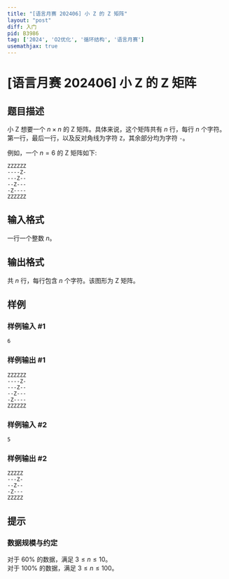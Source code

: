 ```yaml
---
title: "[语言月赛 202406] 小 Z 的 Z 矩阵"
layout: "post"
diff: 入门
pid: B3986
tag: ['2024', 'O2优化', '循环结构', '语言月赛']
usemathjax: true
---
```


# [语言月赛 202406] 小 Z 的 Z 矩阵
## 题目描述

小 Z 想要一个 $n\times n$  的 Z 矩阵。具体来说，这个矩阵共有 $n$ 行，每行 $n$ 个字符。第一行，最后一行，以及反对角线为字符 `Z`，其余部分均为字符 `-`。

例如，一个 $n = 6$ 的 Z 矩阵如下:

```plain
ZZZZZZ
----Z-
---Z--
--Z---
-Z----
ZZZZZZ
```
## 输入格式

一行一个整数 $n$。
## 输出格式

共 $n$ 行，每行包含 $n$ 个字符。该图形为 Z 矩阵。
## 样例

### 样例输入 #1
```
6

```
### 样例输出 #1
```
ZZZZZZ
----Z-
---Z--
--Z---
-Z----
ZZZZZZ

```
### 样例输入 #2
```
5

```
### 样例输出 #2
```
ZZZZZ
---Z-
--Z--
-Z---
ZZZZZ

```
## 提示

### 数据规模与约定

对于 $60\%$ 的数据，满足 $3\le n\le 10$。\
对于 $100\%$ 的数据，满足 $3 \le n\le 100$。

